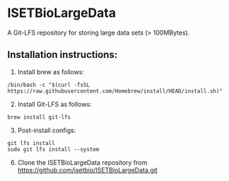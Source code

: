 # ISETBioLargeData

A Git-LFS repository for storing large data sets (> 100MBytes).

## Installation instructions:

1. Install brew as follows:
```
/bin/bash -c "$(curl -fsSL https://raw.githubusercontent.com/Homebrew/install/HEAD/install.sh)"
```

2. Install Git-LFS as follows:
```
brew install git-lfs
```

3. Post-install configs:
```
git lfs install 
sudo git lfs install --system
```

6. Clone the ISETBioLargeData repository from https://github.com/isetbio/ISETBioLargeData.git


